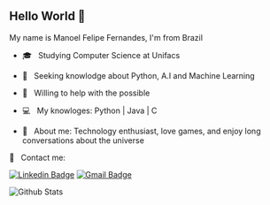 

## Hello World 👋
 My name is Manoel Felipe Fernandes, I'm from Brazil

- :mortar_board:  &nbsp; Studying Computer Science at Unifacs

- :scroll: &nbsp; Seeking knowlodge about Python, A.I and Machine Learning 

- :bell: &nbsp; Willing to help with the possible

- :computer: &nbsp; My knowloges: Python | Java | C 
 
- 💬  &nbsp; About me: Technology enthusiast, love games, and enjoy long conversations about the universe
 
 :email: &nbsp; Contact me: <br/>
 
 [![Linkedin Badge](https://img.shields.io/badge/-ManoelFernandes-blue?style=flat-square&logo=Linkedin&logoColor=white&link=https://www.linkedin.com/in/manoel-fernandes-b366161ab/)](https://www.linkedin.com/in/manoel-fernandes-b366161ab/) 
 [![Gmail Badge](https://img.shields.io/badge/-manoelfelipefern@gmail.com-c14438?style=flat-square&logo=Gmail&logoColor=white&link=mailto:manoelfelipefern@gmail.com)](mailto:manoelfelipefern@gmail.com) 
 
<img align="left" alt="Github Stats" src="hhttps://github-readme-stats.vercel.app/api/top-langs/?username=manoF5&layout=compact&langs_count=16&theme=dracula" />
